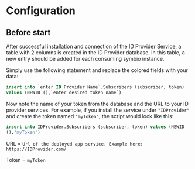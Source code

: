 # Configuration
## Before start
After successful installation and connection of the ID Provider Service,
a table with 2 columns is created in the ID Provider database. In this
table, a new entry should be added for each consuming symbio instance.

Simply use the following statement and replace the colored fields with
your data:
```sql
insert into `enter ID Provider Name`.Subscribers (subscriber, token)
values (NEWID (),`enter desired token name`)
```
Now note the name of your token from the database and the URL to your ID
provider services. For example, if you install the service under
``"IDProvider"`` and create the token named ``"myToken"``, the script would look
like this:

```sql
insert into IDProvider.Subscribers (subscriber, token) values (NEWID
(),'myToken')
```
URL = ``Url of the deployed app service. Example here: https://IDProvider.com/``

Token = `myToken`
